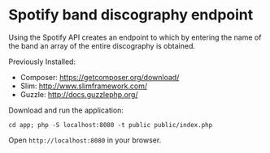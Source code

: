 # Spotify band discography endpoint

Using the Spotify API creates an endpoint to which by entering the name of the band an array of the entire discography is obtained.

Previously Installed:

* Composer: https://getcomposer.org/download/
* Slim: http://www.slimframework.com/
* Guzzle: http://docs.guzzlephp.org/

Download and run the application:

```
cd app; php -S localhost:8080 -t public public/index.php
```

Open `http://localhost:8080` in your browser.